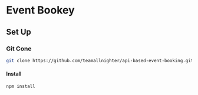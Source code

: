 # Event Bookey

## Set Up

### Git Cone 

```bash
git clone https://github.com/teamallnighter/api-based-event-booking.git
```

#### Install

```bash
npm install 
```